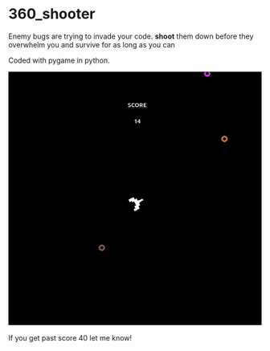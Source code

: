 # 360_shooter
Enemy bugs are trying to invade your code. **shoot** them down before they overwhelm you and survive for as long as you can

Coded with pygame in python.

![game sample image](/game_sample.png)

If you get past score 40 let me know!
